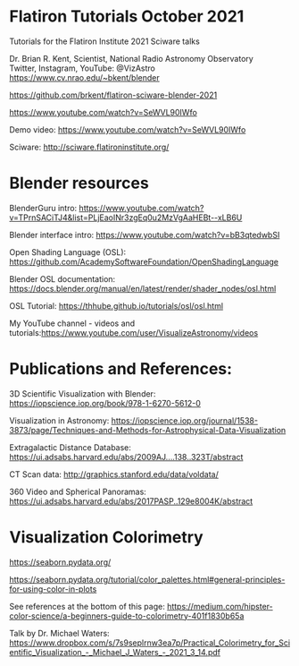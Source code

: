 # Flatiron Tutorials October 2021
Tutorials for the Flatiron Institute 2021 Sciware talks

Dr. Brian R. Kent, Scientist, National Radio Astronomy Observatory       
Twitter, Instagram, YouTube:  @VizAstro     
https://www.cv.nrao.edu/~bkent/blender        

https://github.com/brkent/flatiron-sciware-blender-2021

https://www.youtube.com/watch?v=SeWVL90IWfo

Demo video: https://www.youtube.com/watch?v=SeWVL90IWfo

Sciware: http://sciware.flatironinstitute.org/

# Blender resources

BlenderGuru intro: https://www.youtube.com/watch?v=TPrnSACiTJ4&list=PLjEaoINr3zgEq0u2MzVgAaHEBt--xLB6U

Blender interface intro: https://www.youtube.com/watch?v=bB3qtedwbSI

Open Shading Language (OSL): https://github.com/AcademySoftwareFoundation/OpenShadingLanguage

Blender OSL documentation: https://docs.blender.org/manual/en/latest/render/shader_nodes/osl.html

OSL Tutorial:  https://thhube.github.io/tutorials/osl/osl.html
  
My YouTube channel - videos and tutorials:https://www.youtube.com/user/VisualizeAstronomy/videos

# Publications and References:
3D Scientific Visualization with Blender: https://iopscience.iop.org/book/978-1-6270-5612-0

Visualization in Astronomy: https://iopscience.iop.org/journal/1538-3873/page/Techniques-and-Methods-for-Astrophysical-Data-Visualization

Extragalactic Distance Database: https://ui.adsabs.harvard.edu/abs/2009AJ....138..323T/abstract

CT Scan data: http://graphics.stanford.edu/data/voldata/    

360 Video and Spherical Panoramas: https://ui.adsabs.harvard.edu/abs/2017PASP..129e8004K/abstract

# Visualization Colorimetry
https://seaborn.pydata.org/

https://seaborn.pydata.org/tutorial/color_palettes.html#general-principles-for-using-color-in-plots

See references at the bottom of this page:
https://medium.com/hipster-color-science/a-beginners-guide-to-colorimetry-401f1830b65a

Talk by Dr. Michael Waters: https://www.dropbox.com/s/7s9seplrnw3ea7p/Practical_Colorimetry_for_Scientific_Visualization_-_Michael_J_Waters_-_2021_3_14.pdf

